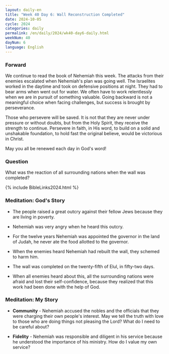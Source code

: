 ```yaml
---
layout: daily-en
title: "Week 40 Day 6: Wall Reconstruction Completed"
date: 2024-10-05
cycle: 2024
categories: daily
permalink: /en/daily/2024/wk40-day6-daily.html
weekNum: 40
dayNum: 6
language: English
---
```


### Forward     
We continue to read the book of Nehemiah this week. The attacks from their enemies escalated when Nehemiah's plan was going well. The Israelites worked in the daytime and took on defensive positions at night. They had to bear arms when went out for water. We often have to work relentlessly when we are in pursuit of something valuable. Going backward is not a meaningful choice when facing challenges, but success is brought by perseverance.

Those who persevere will be saved. It is not that they are never under pressure or without doubts, but from the Holy Spirit, they receive the strength to continue. Persevere in faith, in His word, to build on a solid and unshakable foundation, to hold fast the original believe, would be victorious in Christ.

May you all be renewed each day in God's word!

### Question     
What was the reaction of all surrounding nations when the wall was completed?

{% include BibleLinks2024.html %} 

### Meditation: God's Story   
+ The people raised a great outcry against their fellow Jews because they are living in poverty. 

+ Nehemiah was very angry when he heard this outcry. 

+ For the twelve years Nehemiah was appointed the governor in the land of Judah, he never ate the food allotted to the governor. 

+ When the enemies heard Nehemiah had rebuilt the wall, they schemed to harm him. 

+ The wall was completed on the twenty-fifth of Elul, in fifty-two days. 

+ When all enemies heard about this, all the surrounding nations were afraid and lost their self-confidence, because they realized that this work had been done with the help of God. 

### Meditation: My Story   
+ **Community** - Nehemiah accused the nobles and the officials that they were charging their own people's interest. May we tell the truth with love to those who are doing things not pleasing the Lord? What do I need to be careful about? 

+ **Fidelity** - Nehemiah was responsible and diligent in his service because he understood the importance of his ministry. How do I value my own service? 
